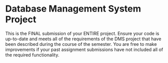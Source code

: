 # Database Management System Project
This is the FINAL submission of your ENTIRE project.  Ensure your code is up-to-date and meets all of the requirements of the DMS project that have been described during the course of the semester. You are free to make improvements if your past assignment submissions have not included all of the required functionality.
